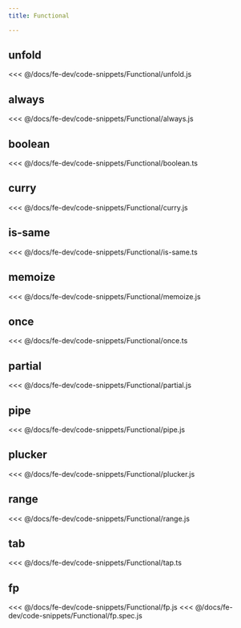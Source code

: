 ```yaml
---
title: Functional

---
```


## unfold
<<< @/docs/fe-dev/code-snippets/Functional/unfold.js

## always
<<< @/docs/fe-dev/code-snippets/Functional/always.js

## boolean
<<< @/docs/fe-dev/code-snippets/Functional/boolean.ts

## curry
<<< @/docs/fe-dev/code-snippets/Functional/curry.js

## is-same
<<< @/docs/fe-dev/code-snippets/Functional/is-same.ts

## memoize
<<< @/docs/fe-dev/code-snippets/Functional/memoize.js

## once
<<< @/docs/fe-dev/code-snippets/Functional/once.ts

## partial
<<< @/docs/fe-dev/code-snippets/Functional/partial.js

## pipe
<<< @/docs/fe-dev/code-snippets/Functional/pipe.js

## plucker
<<< @/docs/fe-dev/code-snippets/Functional/plucker.js

## range
<<< @/docs/fe-dev/code-snippets/Functional/range.js

## tab
<<< @/docs/fe-dev/code-snippets/Functional/tap.ts

## fp
<<< @/docs/fe-dev/code-snippets/Functional/fp.js
<<< @/docs/fe-dev/code-snippets/Functional/fp.spec.js
